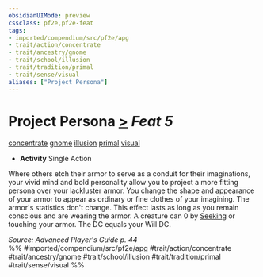 ```yaml
---
obsidianUIMode: preview
cssclass: pf2e,pf2e-feat
tags:
- imported/compendium/src/pf2e/apg
- trait/action/concentrate
- trait/ancestry/gnome
- trait/school/illusion
- trait/tradition/primal
- trait/sense/visual
aliases: ["Project Persona"]
---
```

# Project Persona  [>](chapter-9-playing-the-game.md#Actions "Single Action") *Feat 5*  
[concentrate](concentrate.md)  [gnome](gnome.md)  [illusion](illusion.md)  [primal](primal.md)  [visual](visual.md)  

- **Activity** Single Action

Where others etch their armor to serve as a conduit for their imaginations, your vivid mind and bold personality allow you to project a more fitting persona over your lackluster armor. You change the shape and appearance of your armor to appear as ordinary or fine clothes of your imagining. The armor's statistics don't change. This effect lasts as long as you remain conscious and are wearing the armor. A creature can 0 by [Seeking](seek.md) or touching your armor. The DC equals your Will DC.

*Source: Advanced Player's Guide p. 44*  
%% #imported/compendium/src/pf2e/apg #trait/action/concentrate #trait/ancestry/gnome #trait/school/illusion #trait/tradition/primal #trait/sense/visual %%